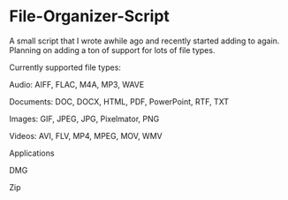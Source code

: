 # File-Organizer-Script
A small script that I wrote awhile ago and recently started adding to again.  Planning on adding a ton of support for lots of file types.

Currently supported file types:

Audio: AIFF, FLAC, M4A, MP3, WAVE

Documents: DOC, DOCX, HTML, PDF, PowerPoint, RTF, TXT

Images: GIF, JPEG, JPG, Pixelmator, PNG

Videos: AVI, FLV, MP4, MPEG, MOV, WMV

Applications

DMG

Zip
